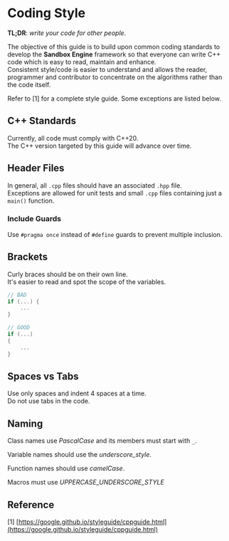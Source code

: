 # Coding Style

**TL;DR**: _write your code for other people_.

The objective of this guide is to build upon common coding standards to develop the **Sandbox Engine** framework so that everyone can write C++ code which is easy to read, maintain and enhance.  
Consistent style/code is easier to understand and allows the reader, programmer and contributor to concentrate on the algorithms rather than the code itself.

Refer to [1] for a complete style guide.
Some exceptions are listed below.

## C++ Standards
Currently, all code must comply with C++20.  
The C++ version targeted by this guide will advance over time.

## Header Files
In general, all `.cpp` files should have an associated `.hpp` file.  
Exceptions are allowed for unit tests and small `.cpp` files containing just a `main()` function.

### Include Guards
Use `#pragma once` instead of `#define` guards to prevent multiple inclusion.

## Brackets
Curly braces should be on their own line.  
It's easier to read and spot the scope of the variables.

```cpp
// BAD
if (...) {
    ...
}

// GOOD
if (...)
{
    ...
}
```

## Spaces vs Tabs
Use only spaces and indent 4 spaces at a time.  
Do not use tabs in the code.

## Naming
Class names use *PascalCase* and its members must start with `_`.

Variable names should use the *underscore_style*.

Function names should use *camelCase*.

Macros must use *UPPERCASE_UNDERSCORE_STYLE*

## Reference
[1] [https://google.github.io/styleguide/cppguide.html](https://google.github.io/styleguide/cppguide.html)